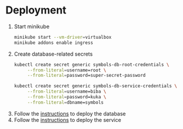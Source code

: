 # Deployment

1. Start minikube
   ```bash
   minikube start --vm-driver=virtualbox
   minikube addons enable ingress
   ```
1. Create database-related secrets
   ```bash
   kubectl create secret generic symbols-db-root-credentials \
        --from-literal=username=root \
        --from-literal=password=super-secret-password
   
   kubectl create secret generic symbols-db-service-credentials \
        --from-literal=username=biba \
        --from-literal=password=kuka \
        --from-literal=dbname=symbols
   ```
1. Follow the [instructions](db/README.md) to deploy the database
1. Follow the [instructions](api/README.md) to deploy the service
